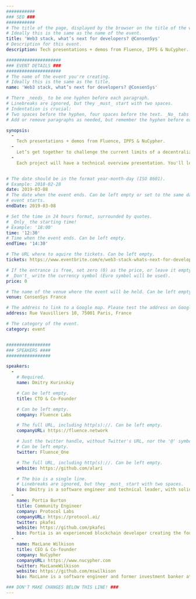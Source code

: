 ```yaml
---
###########
### SEO ###
###########
# The title of the page, displayed by the browser on the title of the window.
# Ideally this is the same as the name of the event.
title: 'Web3 stack, what’s next for developers? @ConsenSys'
# Description for this event. 
description: Tech presentations + demos from Fluence, IPFS & NuCypher.

#####################
### EVENT DETAILS ###
#####################
# The name of the event you're creating.
# Ideally this is the same as the title.
name: 'Web3 stack, what’s next for developers? @ConsenSys'

# There _needs_ to be one hyphen before each paragraph.
# Linebreaks are ignored, but they _must_ start with two spaces.
# Indentation is crucial:
# Two spaces before the hyphen, four spaces before the text. _No_ tabs allowed.
# Add or remove paragraphs as needed, but remember the hyphen before each entry.

synopsis:
  - 
    Tech presentations + demos from Fluence, IPFS & NuCypher.
  - 
    Let’s get together to challenge the current limits of a decentralized world with a diversity of BUIDLing approaches. Join us for tech breakdowns on the latest developments across the decentralized stack solutions.
  - 
    Each project will have a technical overview presentation. You'll learn about the developments in decentralized file storage, decentralized data processing, privacy-preserving techniques for decentralized data sharing and storage, and other base-layers implementations.


# The date should be in the format year-month-day (ISO 8601).
# Example: 2018-02-28
date: 2019-03-08
# The date when the event ends. Can be left empty or set to the same day the
# event starts.
endDate: 2019-03-08

# Set the time in 24 hours format, surrounded by quotes.
# _Only_ the starting time!
# Example: '18:00'
time: '12:30'
# Time when the event ends. Can be left empty.
endTime: '14:30'

# The URL where to aquire the tickets. Can be left empty.
tickets: https://www.eventbrite.com/e/web3-stack-whats-next-for-developers-consensys-tickets-57699644189

# If the entrance is free, set zero (0) as the price, or leave it empty.
# _Don't_ write the currency symbol (Euro symbol will be used).
price: 0

# The name of the venue where the event will be held. Can be left empty.
venue: ConsenSys France

# The address to link to a Google map. Please test the address on Google Maps.
address: Rue Vauvilliers 10, 75001 Paris, France

# The category of the event. 
category: event


#################
### SPEAKERS ####
#################

speakers:
  -
    # Required.
    name: Dmitry Kurinskiy

    # Can be left empty.
    title: CTO & Co-Founder

    # Can be left empty.
    company: Fluence Labs

    # The full URL, including http(s)://. Can be left empty.
    companyURL: https://fluence.network

    # Just the twitter handle, without Twitter's URL, nor the '@' symbol.
    # Can be left empty.
    twitter: Fluence_One

    # The full URL, including http(s)://. Can be left empty.
    website: https://github.com/alari

    # The bio is a single line.
    # Linebreaks are ignored, but they _must_ start with two spaces.
    bio: Dmitry is a software engineer and technical leader, with solid expertise in complex engineering projects since 2004. Keen functional programming advocate.
  -
    name: Portia Burton
    title: Community Engineer
    company: Protocol Labs
    companyURL: https://protocol.ai/
    twitter: pkafei
    website: https://github.com/pkafei
    bio: Portia is an experienced blockchain developer creating the foundation for a decentralized world.
  -
    name: MacLane Wilkison
    title: CEO & Co-founder
    company: NuCypher
    companyURL: https://www.nucypher.com
    twitter: MacLaneWilkison
    website: https://github.com/mswilkison
    bio: MacLane is a software engineer and former investment banker at Morgan Stanley. He is a Certified Information Systems Security Professional (CISSP) and Chartered Financial Analyst (CFA).

### DON'T MAKE CHANGES BELOW THIS LINE! ###
---
```

<!-- ### DON'T MAKE CHANGES BELOW THIS LINE! ### -->

<Event-Content/>

